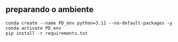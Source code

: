 ## preparando o ambiente

```
conda create --name PD_env python=3.11 --no-default-packages -y
conda activate PD_env
pip install -r requirements.txt
```

